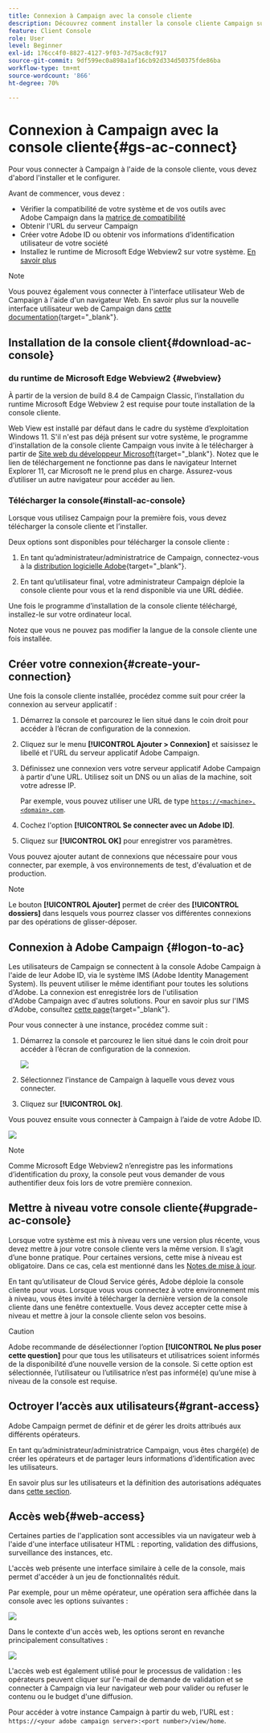 ```yaml
---
title: Connexion à Campaign avec la console cliente
description: Découvrez comment installer la console cliente Campaign sur votre ordinateur et vous connecter à Adobe Campaign
feature: Client Console
role: User
level: Beginner
exl-id: 176cc4f0-8827-4127-9f03-7d75ac8cf917
source-git-commit: 9df599ec0a898a1af16cb92d334d50375fde86ba
workflow-type: tm+mt
source-wordcount: '866'
ht-degree: 70%

---
```


# Connexion à Campaign avec la console cliente{#gs-ac-connect}

Pour vous connecter à Campaign à l&#39;aide de la console cliente, vous devez d&#39;abord l&#39;installer et le configurer.

Avant de commencer, vous devez :

* Vérifier la compatibilité de votre système et de vos outils avec Adobe Campaign dans la [matrice de compatibilité](compatibility-matrix.md)
* Obtenir l&#39;URL du serveur Campaign
* Créer votre Adobe ID ou obtenir vos informations d’identification utilisateur de votre société
* Installez le runtime de Microsoft Edge Webview2 sur votre système. [En savoir plus](#webview)


>[!NOTE]
>
>Vous pouvez également vous connecter à l&#39;interface utilisateur Web de Campaign à l&#39;aide d&#39;un navigateur Web. En savoir plus sur la nouvelle interface utilisateur web de Campaign dans [cette documentation](https://experienceleague.adobe.com/docs/campaign-web/v8/campaign-web-home.html){target="_blank"}.


## Installation de la console client{#download-ac-console}

### du runtime de Microsoft Edge Webview2 {#webview}

À partir de la version de build 8.4 de Campaign Classic, l’installation du runtime Microsoft Edge Webview 2 est requise pour toute installation de la console cliente.

Web View est installé par défaut dans le cadre du système d’exploitation Windows 11. S&#39;il n&#39;est pas déjà présent sur votre système, le programme d&#39;installation de la console cliente Campaign vous invite à le télécharger à partir de [Site web du développeur Microsoft](http://www.adobe.com/go/acc-ms-webview2-runtime-download_fr){target="_blank"}. Notez que le lien de téléchargement ne fonctionne pas dans le navigateur Internet Explorer 11, car Microsoft ne le prend plus en charge. Assurez-vous d’utiliser un autre navigateur pour accéder au lien.

### Télécharger la console{#install-ac-console}

Lorsque vous utilisez Campaign pour la première fois, vous devez télécharger la console cliente et l’installer.

Deux options sont disponibles pour télécharger la console cliente :

1. En tant qu’administrateur/administratrice de Campaign, connectez-vous à la [distribution logicielle Adobe](https://experience.adobe.com/#/downloads/content/software-distribution/en/campaign.html){target="_blank"}.

1. En tant qu’utilisateur final, votre administrateur Campaign déploie la console cliente pour vous et la rend disponible via une URL dédiée.

Une fois le programme d’installation de la console cliente téléchargé, installez-le sur votre ordinateur local.

Notez que vous ne pouvez pas modifier la langue de la console cliente une fois installée.

## Créer votre connexion{#create-your-connection}

Une fois la console cliente installée, procédez comme suit pour créer la connexion au serveur applicatif :

1. Démarrez la console et parcourez le lien situé dans le coin droit pour accéder à l’écran de configuration de la connexion.

1. Cliquez sur le menu **[!UICONTROL Ajouter > Connexion]** et saisissez le libellé et l&#39;URL du serveur applicatif Adobe Campaign.

1. Définissez une connexion vers votre serveur applicatif Adobe Campaign à partir d&#39;une URL. Utilisez soit un DNS ou un alias de la machine, soit votre adresse IP.

   Par exemple, vous pouvez utiliser une URL de type [`https://<machine>.<domain>.com`](https://myserver.adobe.com).

1. Cochez l&#39;option **[!UICONTROL Se connecter avec un Adobe ID]**.

1. Cliquez sur **[!UICONTROL OK]** pour enregistrer vos paramètres.

Vous pouvez ajouter autant de connexions que nécessaire pour vous connecter, par exemple, à vos environnements de test, d&#39;évaluation et de production.

>[!NOTE]
>
>Le bouton **[!UICONTROL Ajouter]** permet de créer des **[!UICONTROL dossiers]** dans lesquels vous pourrez classer vos différentes connexions par des opérations de glisser-déposer.

## Connexion à Adobe Campaign {#logon-to-ac}

Les utilisateurs de Campaign se connectent à la console Adobe Campaign à l&#39;aide de leur Adobe ID, via le système IMS (Adobe Identity Management System). Ils peuvent utiliser le même identifiant pour toutes les solutions d&#39;Adobe. La connexion est enregistrée lors de l&#39;utilisation d&#39;Adobe Campaign avec d&#39;autres solutions. Pour en savoir plus sur l&#39;IMS d&#39;Adobe, consultez [cette page](https://helpx.adobe.com/fr/enterprise/using/identity.html){target="_blank"}.

Pour vous connecter à une instance, procédez comme suit :

1. Démarrez la console et parcourez le lien situé dans le coin droit pour accéder à l’écran de configuration de la connexion.

   ![](assets/connectToCampaign.png)

1. Sélectionnez l&#39;instance de Campaign à laquelle vous devez vous connecter.

1. Cliquez sur **[!UICONTROL Ok]**.

Vous pouvez ensuite vous connecter à Campaign à l’aide de votre Adobe ID.

![](assets/adobeID.png)

>[!NOTE]
>
>Comme Microsoft Edge Webview2 n’enregistre pas les informations d’identification du proxy, la console peut vous demander de vous authentifier deux fois lors de votre première connexion.

## Mettre à niveau votre console cliente{#upgrade-ac-console}

Lorsque votre système est mis à niveau vers une version plus récente, vous devez mettre à jour votre console cliente vers la même version. Il s’agit d’une bonne pratique. Pour certaines versions, cette mise à niveau est obligatoire. Dans ce cas, cela est mentionné dans les [Notes de mise à jour](release-notes.md).

En tant qu’utilisateur de Cloud Service gérés, Adobe déploie la console cliente pour vous. Lorsque vous vous connectez à votre environnement mis à niveau, vous êtes invité à télécharger la dernière version de la console cliente dans une fenêtre contextuelle. Vous devez accepter cette mise à niveau et mettre à jour la console cliente selon vos besoins.

>[!CAUTION]
>
>Adobe recommande de désélectionner l’option **[!UICONTROL Ne plus poser cette question]** pour que tous les utilisateurs et utilisatrices soient informés de la disponibilité d’une nouvelle version de la console. Si cette option est sélectionnée, l’utilisateur ou l’utilisatrice n’est pas informé(e) qu’une mise à niveau de la console est requise.
>



## Octroyer l’accès aux utilisateurs{#grant-access}

Adobe Campaign permet de définir et de gérer les droits attribués aux différents opérateurs.

En tant qu’administrateur/administratrice Campaign, vous êtes chargé(e) de créer les opérateurs et de partager leurs informations d’identification avec les utilisateurs.

En savoir plus sur les utilisateurs et la définition des autorisations adéquates dans [cette section](gs-permissions.md).


## Accès web{#web-access}

Certaines parties de l&#39;application sont accessibles via un navigateur web à l&#39;aide d&#39;une interface utilisateur HTML : reporting, validation des diffusions, surveillance des instances, etc.

L&#39;accès web présente une interface similaire à celle de la console, mais permet d&#39;accéder à un jeu de fonctionnalités réduit.

Par exemple, pour un même opérateur, une opération sera affichée dans la console avec les options suivantes :

![](assets/campaign-from-console.png)

Dans le contexte d&#39;un accès web, les options seront en revanche principalement consultatives :

![](assets/campaign-from-web.png)

L&#39;accès web est également utilisé pour le processus de validation : les opérateurs peuvent cliquer sur l&#39;e-mail de demande de validation et se connecter à Campaign via leur navigateur web pour valider ou refuser le contenu ou le budget d&#39;une diffusion.

Pour accéder à votre instance Campaign à partir du web, l&#39;URL est : `https://<your adobe campaign server>:<port number>/view/home`.
